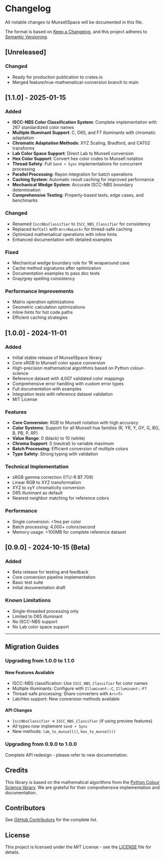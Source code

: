 # Changelog

All notable changes to MunsellSpace will be documented in this file.

The format is based on [Keep a Changelog](https://keepachangelog.com/en/1.0.0/),
and this project adheres to [Semantic Versioning](https://semver.org/spec/v2.0.0.html).

## [Unreleased]

### Changed
- Ready for production publication to crates.io
- Merged feature/true-mathematical-conversion branch to main

## [1.1.0] - 2025-01-15

### Added
- **ISCC-NBS Color Classification System**: Complete implementation with 267 standardized color names
- **Multiple Illuminant Support**: C, D65, and F7 illuminants with chromatic adaptation
- **Chromatic Adaptation Methods**: XYZ Scaling, Bradford, and CAT02 transforms
- **Lab Color Space Support**: Direct Lab to Munsell conversion
- **Hex Color Support**: Convert hex color codes to Munsell notation
- **Thread Safety**: Full `Send + Sync` implementations for concurrent processing
- **Parallel Processing**: Rayon integration for batch operations
- **Caching System**: Automatic result caching for improved performance
- **Mechanical Wedge System**: Accurate ISCC-NBS boundary determination
- **Comprehensive Testing**: Property-based tests, edge cases, and benchmarks

### Changed
- Renamed `IsccNbsClassifier` to `ISCC_NBS_Classifier` for consistency
- Replaced `RefCell` with `Arc<RwLock>` for thread-safe caching
- Optimized mathematical operations with inline hints
- Enhanced documentation with detailed examples

### Fixed
- Mechanical wedge boundary rule for 1R wraparound case
- Cache method signatures after optimization
- Documentation examples to pass doc tests
- Gray/grey spelling consistency

### Performance Improvements
- Matrix operation optimizations
- Geometric calculation optimizations
- Inline hints for hot code paths
- Efficient caching strategies

## [1.0.0] - 2024-11-01

### Added
- Initial stable release of MunsellSpace library
- Core sRGB to Munsell color space conversion
- High-precision mathematical algorithms based on Python colour-science
- Reference dataset with 4,007 validated color mappings
- Comprehensive error handling with custom error types
- Full documentation with examples
- Integration tests with reference dataset validation
- MIT License

### Features
- **Core Conversion**: RGB to Munsell notation with high accuracy
- **Color Systems**: Support for all Munsell hue families (R, YR, Y, GY, G, BG, B, PB, P, RP)
- **Value Range**: 0 (black) to 10 (white)
- **Chroma Support**: 0 (neutral) to variable maximum
- **Batch Processing**: Efficient conversion of multiple colors
- **Type Safety**: Strong typing with validation

### Technical Implementation
- sRGB gamma correction (ITU-R BT.709)
- Linear RGB to XYZ transformation
- XYZ to xyY chromaticity conversion
- D65 illuminant as default
- Nearest neighbor matching for reference colors

### Performance
- Single conversion: <1ms per color
- Batch processing: 4,000+ colors/second
- Memory usage: <100MB for complete reference dataset

## [0.9.0] - 2024-10-15 (Beta)

### Added
- Beta release for testing and feedback
- Core conversion pipeline implementation
- Basic test suite
- Initial documentation draft

### Known Limitations
- Single-threaded processing only
- Limited to D65 illuminant
- No ISCC-NBS support
- No Lab color space support

---

## Migration Guides

### Upgrading from 1.0.0 to 1.1.0

#### New Features Available
- ISCC-NBS classification: Use `ISCC_NBS_Classifier` for color names
- Multiple illuminants: Configure with `Illuminant::C`, `Illuminant::F7`
- Thread-safe processing: Share converters with `Arc<T>`
- Lab/Hex support: New conversion methods available

#### API Changes
- `IsccNbsClassifier` → `ISCC_NBS_Classifier` (if using preview features)
- All types now implement `Send + Sync`
- New methods: `lab_to_munsell()`, `hex_to_munsell()`

### Upgrading from 0.9.0 to 1.0.0

Complete API redesign - please refer to new documentation.

## Credits

This library is based on the mathematical algorithms from the [Python Colour Science library](https://github.com/colour-science/colour). We are grateful for their comprehensive implementation and documentation.

## Contributors

See [GitHub Contributors](https://github.com/chrisgve/MunsellSpace/graphs/contributors) for the complete list.

## License

This project is licensed under the MIT License - see the [LICENSE](LICENSE) file for details.